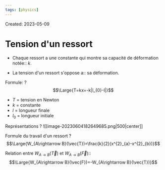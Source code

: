 ```yaml
---
tags: [physics] 
---
```

Created: 2023-05-09

# Tension d'un ressort

- Chaque ressort a une constante qui montre sa capacité de déformation notée:: $k$.
<!--SR:!2025-04-26,434,250-->
- La tension d'un ressort s'oppose a:: sa déformation.
<!--SR:!2024-06-04,99,170-->

Formule:
?
$$\Large{T=kx=-k|l_{0}-l|}$$
- $T$ = tension en Newton
- $k$ = constante
- $l$ = longueur finale
- $l_{0}$ = longueur initiale
<!--SR:!2024-03-17,73,230-->

Représentations
?
![[image-20230604182649685.png|500|center]]
<!--SR:!2024-04-01,45,184-->

Formule du travail d'un ressort
?
$$\Large{W_{A\rightarrow B}(\vec{T})=\frac{k}{2}(x^{2}_{a}-x^{2}_{b})}$$
<!--SR:!2024-03-30,112,222-->


Relation entre $W_{A\rightarrow B}(\vec{T})$ et $W_{A\rightarrow B}(\vec{F})$::$$\Large{W_{A\rightarrow B}(\vec{F})=-W_{A\rightarrow B}(\vec{T})}$$
<!--SR:!2024-06-27,168,241-->